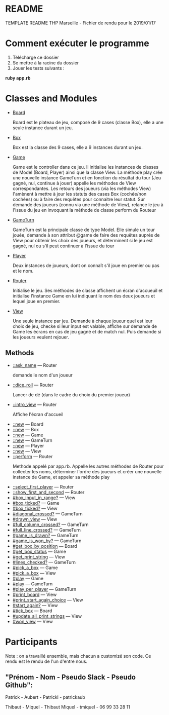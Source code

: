 README
======

TEMPLATE README
THP Marseille - Fichier de rendu pour le 2019/01/17

Comment exécuter le programme
============

1. Télécharge ce dossier
3. Se mettre à la racine du dossier
4. Jouer les tests suivants :

<p> <strong>            ruby app.rb</strong></p>

Classes and Modules
===========

<ul>
  <li class="class">
    <a href="Board.html">Board</a>
    <p> Board est le plateau de jeu, composé de 9 cases (classe Box), elle a une seule instance durant un jeu.</p>
  </li>
  <li class="class">
    <a href="Box.html">Box</a>
    <p> Box est la classe des 9 cases, elle a 9 instances durant un jeu. </p>
  </li>
  <li class="class">
    <a href="Game.html">Game</a>
    <p> Game est le controller dans ce jeu. Il initialise les instances de classes de Model (Board, Player) ainsi que la classe View. La méthode play crée une nouvelle instance GameTurn et en fonction du résultat du tour (Jeu gagné, nul, continue à jouer) appelle les méthodes de View correspondantes. Les retours des joueurs (via les méthodes View) l'amènent à mettre à jour les statuts des cases Box (cochée/non cochées) ou à faire des requêtes pour connaitre leur statut. Sur demande des joueurs (connu via une méthode de View), relance le jeu à l'issue du jeu en invoquant la méthode de classe perform du Routeur</p>
  </li>
  <li class="class">
    <a href="GameTurn.html">GameTurn</a>
        <p> GameTurn est la principale classe de type Model. Elle simule un tour jouée, demande à son attribut @game de faire des requêtes auprès de View pour obtenir les choix des joueurs, et déterminent si le jeu est gagné, nul ou s'il peut continuer à l'issue du tour  </p>
  </li>
  <li class="class">
    <a href="Player.html">Player</a>
    	<p>Deux instances de joueurs, dont on connaît s'il joue en premier ou pas et le nom.</p>
  </li>
  <li class="class">
    <a href="Router.html">Router</a>
    <p>Initialise le jeu. Ses méthodes de classe affichent un écran d'accueuil et initialise l'instance Game en lui indiquant le nom des deux joueurs et lequel joue en premier.</p>
  </li>
  <li class="class">
    <a href="View.html">View</a>
    <p>Une seule instance par jeu. Demande à chaque joueur quel est leur choix de jeu, checke si leur input est valable, affiche sur demande de Game les écrans en cas de jeu gagné et de match nul. Puis demande si les joueurs veulent rejouer. </p>
  </li>
</ul>

<h2 id="methods">Methods</h2>
<ul>

  <li class="method">
    <a href="Router.html#method-c-ask_name">::ask_name</a>
    &mdash;
    <span class="container">Router</span>
    <p> demande le nom d'un joueur</p>

  <li class="method">
    <a href="Router.html#method-c-dice_roll">::dice_roll</a>
    &mdash;
    <span class="container">Router</span>
    <p>Lancer de dé (dans le cadre du choix du premier joueur)</p>

  <li class="method">
    <a href="Router.html#method-c-intro_view">::intro_view</a>
    &mdash;
    <span class="container">Router</span>
    <p>Affiche l'écran d'accueil</p>

  <li class="method">
    <a href="Board.html#method-c-new">::new</a>
    &mdash;
    <span class="container">Board</span>

  <li class="method">
    <a href="Box.html#method-c-new">::new</a>
    &mdash;
    <span class="container">Box</span>

  <li class="method">
    <a href="Game.html#method-c-new">::new</a>
    &mdash;
    <span class="container">Game</span>

  <li class="method">
    <a href="GameTurn.html#method-c-new">::new</a>
    &mdash;
    <span class="container">GameTurn</span>

  <li class="method">
    <a href="Player.html#method-c-new">::new</a>
    &mdash;
    <span class="container">Player</span>

  <li class="method">
    <a href="View.html#method-c-new">::new</a>
    &mdash;
    <span class="container">View</span>

  <li class="method">
    <a href="Router.html#method-c-perform">::perform</a>
    &mdash;
    <span class="container">Router</span>
    <p>Methode appelé par app.rb. Appelle les autres méthodes de Router pour collecter les noms, déterminer l'ordre des joueurs et créer une nouvelle instance de Game, et appeler sa méthode play </p>

  <li class="method">
    <a href="Router.html#method-c-select_first_player">::select_first_player</a>
    &mdash;
    <span class="container">Router</span>

  <li class="method">
    <a href="Router.html#method-c-show_first_and_second">::show_first_and_second</a>
    &mdash;
    <span class="container">Router</span>

  <li class="method">
    <a href="View.html#method-i-box_input_in_range-3F">#box_input_in_range?</a>
    &mdash;
    <span class="container">View</span>

  <li class="method">
    <a href="Game.html#method-i-box_ticked-3F">#box_ticked?</a>
    &mdash;
    <span class="container">Game</span>

  <li class="method">
    <a href="View.html#method-i-box_ticked-3F">#box_ticked?</a>
    &mdash;
    <span class="container">View</span>

  <li class="method">
    <a href="GameTurn.html#method-i-diagonal_crossed-3F">#diagonal_crossed?</a>
    &mdash;
    <span class="container">GameTurn</span>

  <li class="method">
    <a href="View.html#method-i-drawn_view">#drawn_view</a>
    &mdash;
    <span class="container">View</span>

  <li class="method">
    <a href="GameTurn.html#method-i-full_column_crossed-3F">#full_column_crossed?</a>
    &mdash;
    <span class="container">GameTurn</span>

  <li class="method">
    <a href="GameTurn.html#method-i-full_line_crossed-3F">#full_line_crossed?</a>
    &mdash;
    <span class="container">GameTurn</span>

  <li class="method">
    <a href="GameTurn.html#method-i-game_is_drawn-3F">#game_is_drawn?</a>
    &mdash;
    <span class="container">GameTurn</span>

  <li class="method">
    <a href="GameTurn.html#method-i-game_is_won_by-3F">#game_is_won_by?</a>
    &mdash;
    <span class="container">GameTurn</span>

  <li class="method">
    <a href="Board.html#method-i-get_box_by_position">#get_box_by_position</a>
    &mdash;
    <span class="container">Board</span>

  <li class="method">
    <a href="Game.html#method-i-get_box_status">#get_box_status</a>
    &mdash;
    <span class="container">Game</span>

  <li class="method">
    <a href="View.html#method-i-get_print_string">#get_print_string</a>
    &mdash;
    <span class="container">View</span>

  <li class="method">
    <a href="GameTurn.html#method-i-lines_checked-3F">#lines_checked?</a>
    &mdash;
    <span class="container">GameTurn</span>

  <li class="method">
    <a href="Game.html#method-i-pick_a_box">#pick_a_box</a>
    &mdash;
    <span class="container">Game</span>

  <li class="method">
    <a href="View.html#method-i-pick_a_box">#pick_a_box</a>
    &mdash;
    <span class="container">View</span>

  <li class="method">
    <a href="Game.html#method-i-play">#play</a>
    &mdash;
    <span class="container">Game</span>

  <li class="method">
    <a href="GameTurn.html#method-i-play">#play</a>
    &mdash;
    <span class="container">GameTurn</span>

  <li class="method">
    <a href="GameTurn.html#method-i-play_per_player">#play_per_player</a>
    &mdash;
    <span class="container">GameTurn</span>

  <li class="method">
    <a href="View.html#method-i-print_board">#print_board</a>
    &mdash;
    <span class="container">View</span>

  <li class="method">
    <a href="View.html#method-i-print_start_again_choice">#print_start_again_choice</a>
    &mdash;
    <span class="container">View</span>

  <li class="method">
    <a href="View.html#method-i-start_again-3F">#start_again?</a>
    &mdash;
    <span class="container">View</span>

  <li class="method">
    <a href="Board.html#method-i-tick_box">#tick_box</a>
    &mdash;
    <span class="container">Board</span>

  <li class="method">
    <a href="View.html#method-i-update_all_print_strings">#update_all_print_strings</a>
    &mdash;
    <span class="container">View</span>

  <li class="method">
    <a href="View.html#method-i-won_view">#won_view</a>
    &mdash;
    <span class="container">View</span>
</ul>
</main>

Participants 
==========

Note : on a travaillé ensemble, mais chacun a customizé son code.
Ce rendu est le rendu de l'un d'entre nous.

"Prénom - Nom - Pseudo Slack - Pseudo Github":
--------------------------------------------

Patrick - Aubert - Patrickl - patrickaub  

Thibaut - Miquel - Thibaut Miquel - tmiquel - 06 99 33 28 11

